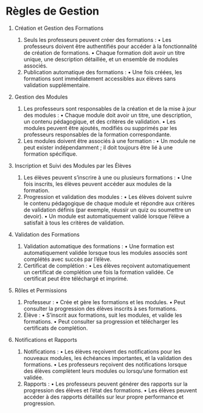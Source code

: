 # Règles de Gestion

1. Création et Gestion des Formations

	1.	Seuls les professeurs peuvent créer des formations :
	•	Les professeurs doivent être authentifiés pour accéder à la fonctionnalité de création de formations.
	•	Chaque formation doit avoir un titre unique, une description détaillée, et un ensemble de modules associés.
	2.	Publication automatique des formations :
	•	Une fois créées, les formations sont immédiatement accessibles aux élèves sans validation supplémentaire.

2. Gestion des Modules

	1.	Les professeurs sont responsables de la création et de la mise à jour des modules :
	•	Chaque module doit avoir un titre, une description, un contenu pédagogique, et des critères de validation.
	•	Les modules peuvent être ajoutés, modifiés ou supprimés par les professeurs responsables de la formation correspondante.
	2.	Les modules doivent être associés à une formation :
	•	Un module ne peut exister indépendamment ; il doit toujours être lié à une formation spécifique.

3. Inscription et Suivi des Modules par les Élèves

	1.	Les élèves peuvent s’inscrire à une ou plusieurs formations :
	•	Une fois inscrits, les élèves peuvent accéder aux modules de la formation.
	2.	Progression et validation des modules :
	•	Les élèves doivent suivre le contenu pédagogique de chaque module et répondre aux critères de validation définis (par exemple, réussir un quiz ou soumettre un devoir).
	•	Un module est automatiquement validé lorsque l’élève a satisfait à tous les critères de validation.

4. Validation des Formations

	1.	Validation automatique des formations :
	•	Une formation est automatiquement validée lorsque tous les modules associés sont complétés avec succès par l’élève.
	2.	Certificat de complétion :
	•	Les élèves reçoivent automatiquement un certificat de complétion une fois la formation validée. Ce certificat peut être téléchargé et imprimé.

5. Rôles et Permissions

	1.	Professeur :
	•	Crée et gère les formations et les modules.
	•	Peut consulter la progression des élèves inscrits à ses formations.
	2.	Élève :
	•	S’inscrit aux formations, suit les modules, et valide les formations.
	•	Peut consulter sa progression et télécharger les certificats de complétion.

6. Notifications et Rapports

	1.	Notifications :
	•	Les élèves reçoivent des notifications pour les nouveaux modules, les échéances importantes, et la validation des formations.
	•	Les professeurs reçoivent des notifications lorsque des élèves complètent leurs modules ou lorsqu’une formation est validée.
	2.	Rapports :
	•	Les professeurs peuvent générer des rapports sur la progression des élèves et l’état des formations.
	•	Les élèves peuvent accéder à des rapports détaillés sur leur propre performance et progression.